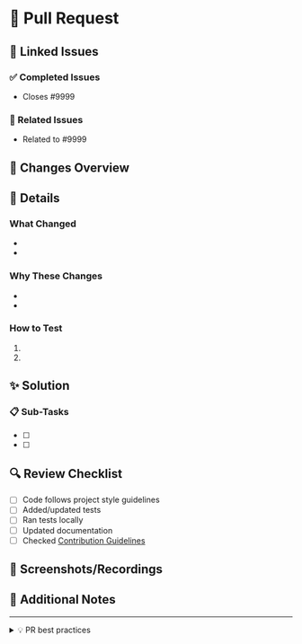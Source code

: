 # 🚀 Pull Request

## 🔗 Linked Issues

### ✅ Completed Issues
<!-- List the issues this PR completes -->
- Closes #9999

### 📎 Related Issues
<!-- List any related issues that might be affected by this PR -->
- Related to #9999

## 🎯 Changes Overview
<!-- Provide a clear and concise overview of the changes -->


## 📝 Details
<!-- Add detailed information about implementation -->
### What Changed
<!-- List the key changes in this PR -->
-
-

### Why These Changes
<!-- Explain the reasoning behind these changes -->
-
-

### How to Test
<!-- Provide steps to test the changes -->
1.
2.

## ✨ Solution
<!-- Describe your solution approach -->

### 📋 Sub-Tasks
<!-- List any sub-tasks or milestones -->
- [ ]
- [ ]

## 🔍 Review Checklist
<!-- Mark the items you've completed -->
- [ ] Code follows project style guidelines
- [ ] Added/updated tests
- [ ] Ran tests locally
- [ ] Updated documentation
- [ ] Checked [Contribution Guidelines](https://docs.ksctl.com/docs/contribution-guidelines/)

## 📸 Screenshots/Recordings
<!-- If applicable, add screenshots or recordings -->

## 📌 Additional Notes
<!-- Any additional information for reviewers -->

---

<details>
<summary>💡 PR best practices</summary>

* Keep changes focused and atomic
* Update tests and documentation
* Check for conflicts with main branch
* Respond promptly to review comments
* Follow project coding standards
* Make sure you are using `pre-commit` for that run this command `$ pre-commit install`

</details>
